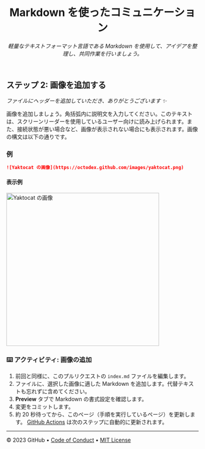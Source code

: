 <header>

<!--
<<< 作成者メモ: コースヘッダー >>>
1280×640 の画像、文頭大文字で書かれたコースタイトル、そして強調された簡潔な説明を含めてください。
リポジトリ設定で、テンプレートリポジトリを有効にし、1280×640 のソーシャル画像を追加し、ヘッドブランチを自動削除してください。
オープンソースライセンスを追加してください。GitHub は MIT ライセンスを使用しています。
-->

# Markdown を使ったコミュニケーション

_軽量なテキストフォーマット言語である Markdown を使用して、アイデアを整理し、共同作業を行いましょう。_

</header>

<!--
<<< 著者注: ステップ 2 >>>
前のステップを確認した上で、このステップを開始してください。
用語を定義し、docs.github.com へのリンクを追加します。
-->

## ステップ 2: 画像を追加する

_ファイルにヘッダーを追加していただき、ありがとうございます :sparkles:_

画像を追加しましょう。角括弧内に説明文を入力してください。このテキストは、スクリーンリーダーを使用しているユーザー向けに読み上げられます。また、接続状態が悪い場合など、画像が表示されない場合にも表示されます。画像の構文は以下の通りです。

### 例

```md
![Yaktocat の画像](https://octodex.github.com/images/yaktocat.png)
```

#### 表示例

<img alt="Yaktocat の画像" src=https://octodex.github.com/images/yaktocat.png width=400>

### :keyboard: アクティビティ: 画像の追加

1. 前回と同様に、このプルリクエストの `index.md` ファイルを編集します。
1. ファイルに、選択した画像に適した Markdown を追加します。代替テキストも忘れずに含めてください。
1. **Preview** タブで Markdown の書式設定を確認します。
1. 変更をコミットします。
1. 約 20 秒待ってから、このページ（手順を実行しているページ）を更新します。 [GitHub Actions](https://docs.github.com/en/actions) は次のステップに自動的に更新されます。

<footer>

<footer>

<!--
  <<< Author notes: Footer >>>
  Add a link to get support, GitHub status page, code of conduct, license link.
-->

---

&copy; 2023 GitHub &bull; [Code of Conduct](https://www.contributor-covenant.org/version/2/1/code_of_conduct/code_of_conduct.md) &bull; [MIT License](https://gh.io/mit)

</footer>
